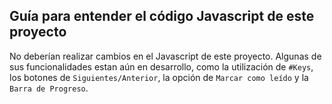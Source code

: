 ## Guía para entender el código Javascript de este proyecto

No deberían realizar cambios en el Javascript de este proyecto. Algunas de sus funcionalidades estan aún en desarrollo, como la utilización de `#Keys`, los botones de `Siguientes/Anterior`, la opción de `Marcar como leído` y la `Barra de Progreso`.